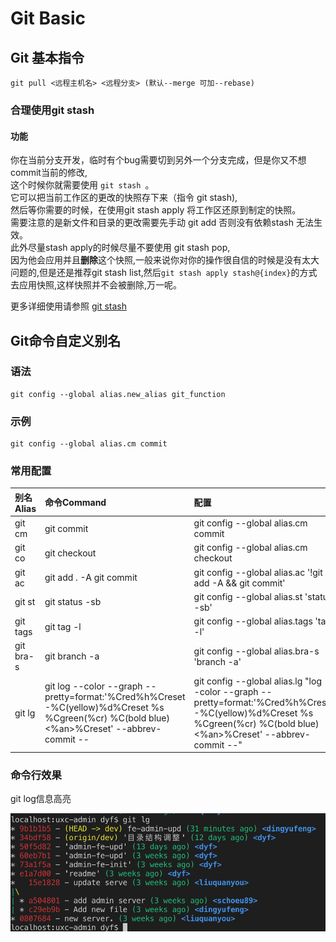 # Git Basic
## Git 基本指令

```
git pull <远程主机名> <远程分支> (默认--merge 可加--rebase)
```
### 合理使用git stash
#### 功能
你在当前分支开发，临时有个bug需要切到另外一个分支完成，但是你又不想commit当前的修改,  
这个时候你就需要使用 ```git stash ```。  
它可以把当前工作区的更改的快照存下来（指令 git stash),  
然后等你需要的时候，在使用git stash apply 将工作区还原到制定的快照。  
需要注意的是新文件和目录的更改需要先手动 git add 否则没有依赖stash 无法生效。  
此外尽量stash apply的时候尽量不要使用 git stash pop,  
因为他会应用并且**删除**这个快照,一般来说你对你的操作很自信的时候是没有太大问题的,但是还是推荐git stash list,然后```git stash apply stash@{index}```的方式去应用快照,这样快照并不会被删除,万一呢。  

  
  
更多详细使用请参照 
[git stash](https://git-scm.com/book/zh/v1/Git-%E5%B7%A5%E5%85%B7-%E5%82%A8%E8%97%8F%EF%BC%88Stashing%EF%BC%89)
## Git命令自定义别名 
### 语法
```
git config --global alias.new_alias git_function
```
### 示例
```
git config --global alias.cm commit
```

### 常用配置
| 别名Alias | 命令Command |  配置  |
| :----------------------| :----- | :-----------|
| git cm | git commit |  git config --global alias.cm commit  |
| git co | git checkout | git config --global alias.cm checkout |
| git ac | git add . -A git commit | git config --global alias.ac '!git add -A && git commit' |
| git st | git status -sb |  git config --global alias.st 'status -sb'|
| git tags | git tag -l |  git config --global alias.tags 'tag -l'|
| git bra-s | git branch -a |  git config --global alias.bra-s 'branch -a'|
| git lg | git log --color --graph --pretty=format:'%Cred%h%Creset -%C(yellow)%d%Creset %s %Cgreen(%cr) %C(bold blue)<%an>%Creset' --abbrev-commit -- | git config --global alias.lg "log --color --graph --pretty=format:'%Cred%h%Creset -%C(yellow)%d%Creset %s %Cgreen(%cr) %C(bold blue)<%an>%Creset' --abbrev-commit --"  |

### 命令行效果
git log信息高亮 

![log信息高亮](/git.png)

